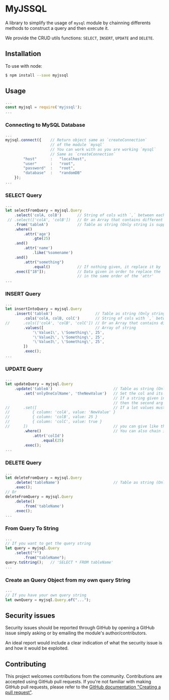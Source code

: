 
MyJSSQL
=============

A library to simplify the usage of `mysql` module by chainning differents methods to construct a query and then execute it.

We provide the CRUD utils functions: `SELECT`, `INSERT`, `UPDATE` and `DELETE`.



Installation
------------

To use with node:

```bash
$ npm install --save myjssql
```



Usage
-----------------

```javascript
...
const myjsql = require('myjssql');
...
```


### Connecting to MySQL Database


```javascript
...
myjsql.connect({    // Return object same as `createConnection` 
                    // of the module `mysql`
                    // You can work with as you are working `mysql`
                    // Same as `createConnection`
        "host"      :   "localhost", 
        "user"      :   "root", 
        "password"  :   "root", 
        "database"  :   "randomDB"
    });
...
```


### SELECT Query


```javascript
...
let selectFromQuery = myjsql.Query
    .select('colA, colB')       // String of cols with `,` between each col
 // .select(['colA', 'colB'])   // Or an Array that contains different cols
    .from('tableA')             // Table as string (Only string is supported)
    .where()
        .attr('age')
            .gte(25)
    .and()
        .attr('name')
            .like('%somename')
    .and()
        .attr("something")
            .equal()            // If nothing given, it replace it by '?'
    .exec(["18"]);              // Data given in order to replace the '?' value
                                // in the same order of the 'attr'
...
```


### INSERT Query


```javascript
...
let insertIntoQuery = myjsql.Query
    .insert('tableA')                   // Table as string (Only string is supported)
        .cols('colA, colB, colC')       // String of cols with `,` between each col
//      .cols(['colA', 'colB', 'colC']) // Or an Array that contains different cols
        .values([                       // Array of string
            '\'Value1\', \'Something\', 25', 
            '\'Value2\', \'Something\', 25', 
            '\'Value3\', \'Something\', 25', 
        ])
        .exec();
...
```


### UPDATE Query


```javascript
...
let updateQuery = myjsql.Query
    .update('tableA')                           // Table as string (Only string is supported)
        .set('onlyOneColName', 'theNewValue')   // Set the col and its value
                                                // If a string given in 1st arg, 
                                                // then the second arg its value is '?'
//      .set([                                  // If a lot values must be changed,
//          { column: 'colA', value: 'NewValue' }
//          { column: 'colB', value: 25 }
//          { column: 'colC', value: true }
//      ])                                      // you can give like this
        .where()                                // You can also chain it with where
            .attr('colId')
                .equal(25)
        .exec();
...
```


### DELETE Query


```javascript
...
let deleteFromQuery = myjsql.Query
    .delete('tableName')                        // Table as string (Only string is supported)
    .exec();
// Or
deleteFromQuery = myjsql.Query
    .delete()
        .from('tableName')
    .exec();
...
```


### From Query To String


```javascript
...
// If you want to get the query string
let query = myjsql.Query
    .select("*")
        .from("tableName");
query.toString();   // 'SELECT * FROM tableName'
...
```


### Create an Query Object from my own query String


```javascript
...
// If you have your own query string
let ownQuery = myjsql.Query.of("...");
```



Security issues
-----------------------------------



Security issues should be reported through GitHub by opening a GitHub issue 
simply asking or by emailing the module's author/contributors.

An ideal report would include a clear indication of what the security issue is
and how it would be exploited.



Contributing
-----------------------------------



This project welcomes contributions from the community. Contributions are
accepted using GitHub pull requests. If you're not familiar with making
GitHub pull requests, please refer to the
[GitHub documentation "Creating a pull request"](https://help.github.com/articles/creating-a-pull-request/).

